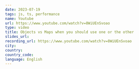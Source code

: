 ```yaml
---
date: 2023-07-19
tags: js, ts, performance
name: Youtube
url: https://www.youtube.com/watch?v=8WiUEnSvoao
type: video
title: Objects vs Maps when you should use one or the other
slides_url:
recording_url: https://www.youtube.com/watch?v=8WiUEnSvoao
city:
country:
country_code:
language: English
---
```

